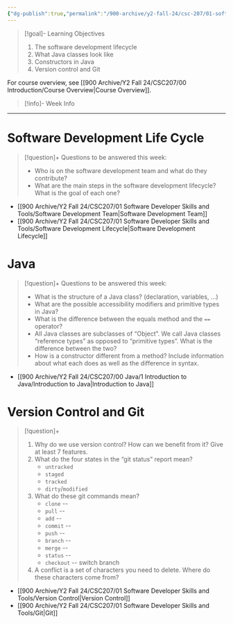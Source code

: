 ```yaml
---
{"dg-publish":true,"permalink":"/900-archive/y2-fall-24/csc-207/01-software-developer-skills-and-tools/week-1-a-tour-of-software-design-version-control/","tags":["#lecture","#note","university"],"created":"2024-09-03T12:59:52.000-04:00","updated":"2024-10-30T20:51:50.007-04:00"}
---
```



> [!goal]- Learning Objectives
>
> 1. The software development lifecycle
> 2. What Java classes look like
> 3. Constructors in Java
> 4. Version control and Git

For course overview, see [[900 Archive/Y2 Fall 24/CSC207/00 Introduction/Course Overview\|Course Overview]].

> [!info]- Week Info
> 

---

# Software Development Life Cycle

> [!question]+ Questions to be answered this week:
>
> - Who is on the software development team and what do they contribute?
> - What are the main steps in the software development lifecycle? What is the goal of each one?

- [[900 Archive/Y2 Fall 24/CSC207/01 Software Developer Skills and Tools/Software Development Team\|Software Development Team]]
- [[900 Archive/Y2 Fall 24/CSC207/01 Software Developer Skills and Tools/Software Development Lifecycle\|Software Development Lifecycle]]

# Java

> [!question]+ Questions to be answered this week:
>
> - What is the structure of a Java class? (declaration, variables, …)
> - What are the possible accessibility modifiers and primitive types in Java?
> - What is the difference between the equals method and the `==` operator?
> - All Java classes are subclasses of “Object”. We call Java classes “reference types” as opposed to “primitive types”. What is the difference between the two?
> - How is a constructor different from a method? Include information about what each does as well as the difference in syntax.

- [[900 Archive/Y2 Fall 24/CSC207/00 Java/1 Introduction to Java/Introduction to Java\|Introduction to Java]]

# Version Control and Git

> [!question]+
>
> 1. Why do we use version control? How can we benefit from it? Give at least 7 features.
> 2. What do the four states in the “git status” report mean?
>     - `untracked`
>     - `staged`
>     - `tracked`
>     - `dirty`/`modified`
> 3. What do these git commands mean?
>     - `clone` --
>     - `pull` --
>     - `add` --
>     - `commit` --
>     - `push` --
>     - `branch` --
>     - `merge` --
>     - `status` --
>     - `checkout` -- switch branch
> 4. A conflict is a set of characters you need to delete. Where do these characters come from?

- [[900 Archive/Y2 Fall 24/CSC207/01 Software Developer Skills and Tools/Version Control\|Version Control]]
- [[900 Archive/Y2 Fall 24/CSC207/01 Software Developer Skills and Tools/Git\|Git]]
